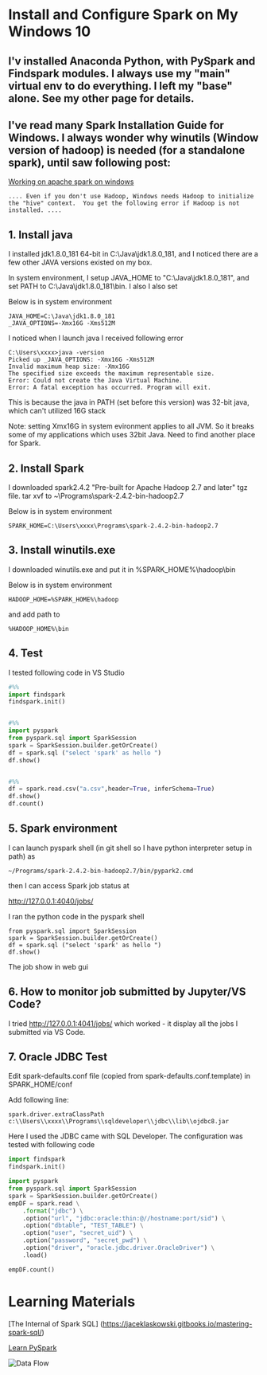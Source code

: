 # Install and Configure Spark on My Windows 10

## I'v installed Anaconda Python, with PySpark and Findspark modules. I always use my "main" virtual env to do everything. I left my "base" alone. See my other page for details.

## I've read many Spark Installation Guide for Windows.  I always wonder why winutils (Window version of hadoop) is needed (for a standalone spark), until saw following post: 
[Working on apache spark on windows ](https://dzone.com/articles/working-on-apache-spark-on-windows)

```
.... Even if you don't use Hadoop, Windows needs Hadoop to initialize the "hive" context.  You get the following error if Hadoop is not installed. ....

```

## 1. Install java
I installed jdk1.8.0_181 64-bit in C:\Java\jdk1.8.0_181, and I noticed there are a few other JAVA versions existed on my box. 

In system environment, I setup JAVA_HOME to "C:\Java\jdk1.8.0_181", and set PATH to C:\Java\jdk1.8.0_181\bin. I also I also set 

Below is in system environment
```
JAVA_HOME=C:\Java\jdk1.8.0_181
_JAVA_OPTIONS=-Xmx16G -Xms512M
```

I noticed when I launch java I received following error


```
C:\Users\xxxx>java -version
Picked up _JAVA_OPTIONS: -Xmx16G -Xms512M
Invalid maximum heap size: -Xmx16G
The specified size exceeds the maximum representable size.
Error: Could not create the Java Virtual Machine.
Error: A fatal exception has occurred. Program will exit.
```
This is because the java in PATH (set before this version) was 32-bit java, which can't utilized 16G stack 

Note: setting Xmx16G in system evironment applies to all JVM. So it breaks some of my applications which uses 32bit Java. Need to find another place for Spark.

## 2. Install Spark
I downloaded spark2.4.2 "Pre-built for Apache Hadoop 2.7 and later" tgz file.  tar xvf to ~\Programs\spark-2.4.2-bin-hadoop2.7

Below is in system environment
```
SPARK_HOME=C:\Users\xxxx\Programs\spark-2.4.2-bin-hadoop2.7
```

## 3. Install winutils.exe

I downloaded winutils.exe and put it in %SPARK_HOME%\hadoop\bin

Below is in system environment
```
HADOOP_HOME=%SPARK_HOME%\hadoop
```
and add path to 
```
%HADOOP_HOME%\bin
```

## 4. Test
I tested following code in VS Studio
``` python
#%%
import findspark
findspark.init()


#%%
import pyspark
from pyspark.sql import SparkSession
spark = SparkSession.builder.getOrCreate()
df = spark.sql ("select 'spark' as hello ")
df.show()


#%%
df = spark.read.csv("a.csv",header=True, inferSchema=True)
df.show()
df.count()
```

## 5. Spark environment

I can launch pyspark shell (in git shell so I have python interpreter setup in path) as
```
~/Programs/spark-2.4.2-bin-hadoop2.7/bin/pypark2.cmd
```
then I can access Spark job status at

http://127.0.0.1:4040/jobs/

I ran the python code in the pyspark shell
```
from pyspark.sql import SparkSession
spark = SparkSession.builder.getOrCreate()
df = spark.sql ("select 'spark' as hello ")
df.show()
```
The job show in web gui

## 6. How to monitor job submitted by Jupyter/VS Code? 

I tried http://127.0.0.1:4041/jobs/ which worked - it display all the jobs I submitted via VS Code. 


## 7. Oracle JDBC Test

Edit spark-defaults.conf file (copied from spark-defaults.conf.template) in SPARK_HOME/conf

Add following line:
```
spark.driver.extraClassPath c:\\Users\\xxxx\\Programs\\sqldeveloper\\jdbc\\lib\\ojdbc8.jar
```

Here I used the JDBC came with SQL Developer.  The configuration was tested with following code 

``` python
import findspark
findspark.init()

import pyspark
from pyspark.sql import SparkSession
spark = SparkSession.builder.getOrCreate()
empDF = spark.read \
    .format("jdbc") \
    .option("url", "jdbc:oracle:thin:@//hostname:port/sid") \
    .option("dbtable", "TEST_TABLE") \
    .option("user", "secret_uid") \
    .option("password", "secret_pwd") \
    .option("driver", "oracle.jdbc.driver.OracleDriver") \
    .load()

empDF.count()
```

# Learning Materials

[The Internal of Spark SQL] (https://jaceklaskowski.gitbooks.io/mastering-spark-sql/)

[Learn PySpark](https://www.tutorialspoint.com/pyspark/pyspark_sparkcontext.htm)

![Data Flow](https://www.tutorialspoint.com/pyspark/images/sparkcontext.jpg " ")